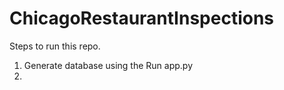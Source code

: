 # ChicagoRestaurantInspections

Steps to run this repo.

1. Generate database using the Run app.py
2. 